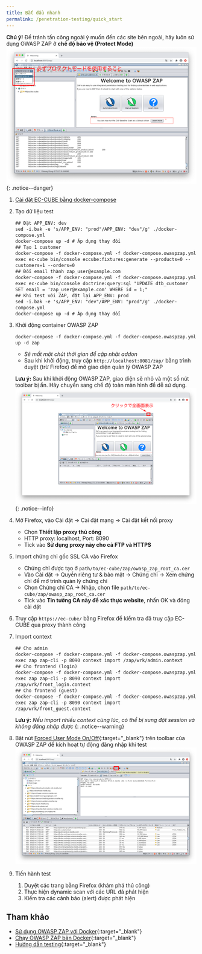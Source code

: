 ```yaml
---
title: Bắt đầu nhanh
permalink: /penetration-testing/quick_start
---
```


**Chú ý!** Để tránh tấn công ngoài ý muốn đến các site bên ngoài, hãy luôn sử dụng OWASP ZAP ở **chế độ bảo vệ (Protect Mode)**
![Sử dụng chế độ Protect Mode](/images/penetration-testing/quick_start_protect_mode.png)
{: .notice--danger}

1. [Cài đặt EC-CUBE bằng docker-compose](https://thanpd-ptit.github.io/doc4-ec-cube-vn/quickstart/docker_compose_install)
1. Tạo dữ liệu test
    ```shell
    ## Đặt APP_ENV: dev
    sed -i.bak -e 's/APP_ENV: "prod"/APP_ENV: "dev"/g' ./docker-compose.yml
    docker-compose up -d # Áp dụng thay đổi
    ## Tạo 1 customer
    docker-compose -f docker-compose.yml -f docker-compose.owaspzap.yml exec ec-cube bin/console eccube:fixtures:generate --products=0 --customers=1 --orders=0
    ## Đổi email thành zap_user@example.com
    docker-compose -f docker-compose.yml -f docker-compose.owaspzap.yml exec ec-cube bin/console doctrine:query:sql "UPDATE dtb_customer SET email = 'zap_user@example.com' WHERE id = 1;"
    ## Khi test với ZAP, đặt lại APP_ENV: prod
    sed -i.bak -e 's/APP_ENV: "dev"/APP_ENV: "prod"/g' ./docker-compose.yml
    docker-compose up -d # Áp dụng thay đổi
    ```
1. Khởi động container OWASP ZAP
    ```shell
    docker-compose -f docker-compose.yml -f docker-compose.owaspzap.yml up -d zap
    ```
    - *Sẽ mất một chút thời gian để cập nhật addon*
    - Sau khi khởi động, truy cập `http://localhost:8081/zap/` bằng trình duyệt (trừ Firefox) để mở giao diện quản lý OWASP ZAP

    **Lưu ý:** Sau khi khởi động OWASP ZAP, giao diện sẽ nhỏ và một số nút toolbar bị ẩn. Hãy chuyển sang chế độ toàn màn hình để dễ sử dụng.
    ![Toàn màn hình](/images/penetration-testing/quick_start_fullwindow.png)
    {: .notice--info}
1. Mở Firefox, vào Cài đặt → Cài đặt mạng → Cài đặt kết nối proxy
   - Chọn **Thiết lập proxy thủ công**
   - HTTP proxy: localhost, Port: 8090
   - Tick vào **Sử dụng proxy này cho cả FTP và HTTPS**
1. Import chứng chỉ gốc SSL CA vào Firefox
   - Chứng chỉ được tạo ở `path/to/ec-cube/zap/owasp_zap_root_ca.cer`
   - Vào Cài đặt → Quyền riêng tư & bảo mật → Chứng chỉ → Xem chứng chỉ để mở trình quản lý chứng chỉ
   - Chọn Chứng chỉ CA → Nhập, chọn file `path/to/ec-cube/zap/owasp_zap_root_ca.cer`
   - Tick vào **Tin tưởng CA này để xác thực website**, nhấn OK và đóng cài đặt
1. Truy cập `https://ec-cube/` bằng Firefox để kiểm tra đã truy cập EC-CUBE qua proxy thành công
1. Import context
    ```shell
    ## Cho admin
    docker-compose -f docker-compose.yml -f docker-compose.owaspzap.yml exec zap zap-cli -p 8090 context import /zap/wrk/admin.context
    ## Cho frontend (login)
    docker-compose -f docker-compose.yml -f docker-compose.owaspzap.yml exec zap zap-cli -p 8090 context import /zap/wrk/front_login.context
    ## Cho frontend (guest)
    docker-compose -f docker-compose.yml -f docker-compose.owaspzap.yml exec zap zap-cli -p 8090 context import /zap/wrk/front_guest.context
    ```
   **Lưu ý:** *Nếu import nhiều context cùng lúc, có thể bị xung đột session và không đăng nhập được*
   {: .notice--warning}
1. Bật nút [Forced User Mode On/Off](https://www.zaproxy.org/docs/desktop/ui/tltoolbar/#--forced-user-mode-on--off){:target="_blank"} trên toolbar của OWASP ZAP để kích hoạt tự động đăng nhập khi test
   ![Forced User Mode On/Off](/images/penetration-testing/quick_start_forceusermode.png)
1. Tiến hành test
   1. Duyệt các trang bằng Firefox (khám phá thủ công)
   1. Thực hiện dynamic scan với các URL đã phát hiện
   1. Kiểm tra các cảnh báo (alert) được phát hiện


## Tham khảo

- [Sử dụng OWASP ZAP với Docker](https://pc.atsuhiro-me.net/entry/2019/08/19/011324){:target="_blank"}
- [Chạy OWASP ZAP bản Docker](https://qiita.com/koujimatsuda11/items/83558cd62c20141ebdda){:target="_blank"}
- [Hướng dẫn testing](https://owasp.org/www-pdf-archive/OTGv3Japanese.pdf){:target="_blank"}
